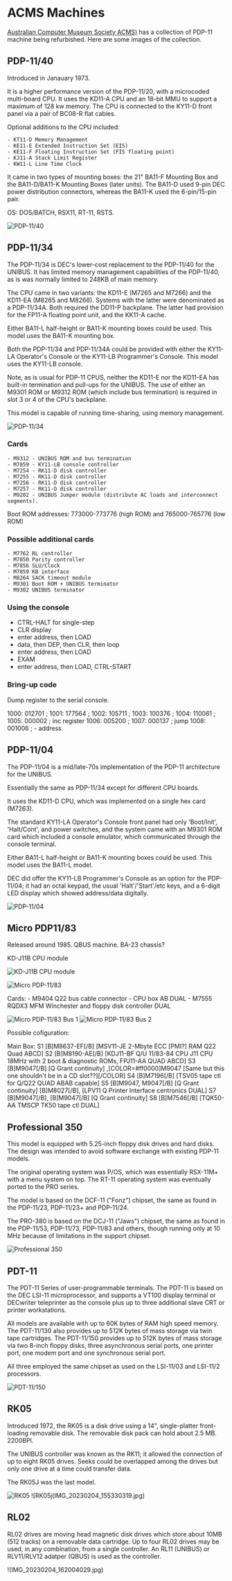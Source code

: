 # ACMS Machines

[Australian Computer Museum Society ACMS)](https://acms.org.au) has a collection
of PDP-11 machine being refurbished.  Here are some images of the collection.

## PDP-11/40

Introduced in Janauary 1973.

It is a higher performance version of the PDP-11/20, with a microcoded multi-board CPU.
It uses the KD11-A CPU and an 18-bit MMU to support a maximum of 128 kw memory.
The CPU is connected to the KY11-D front panel via a pair of BC08-R flat cables.

Optional additions to the CPU included:

	- KT11-D Memory Management
	- KE11-E Extended Instruction Set (EIS)
	- KE11-F Floating Instruction Set (FIS floating point)
	- KJ11-A Stack Limit Register
	- KW11-L Line Time Clock

It came in two types of mounting boxes: the 21" BA11-F Mounting Box and the BA11-D/BA11-K
Mounting Boxes (later units).  The BA11-D used 9-pin DEC power distribution connectors,
whereas the BA11-K used the 6-pin/15-pin pair.

OS: DOS/BATCH, RSX11, RT-11, RSTS.

![PDP-11/40](IMG_20230204_162258261.jpg)

## PDP-11/34

The PDP-11/34 is DEC's lower-cost replacement to the PDP-11/40 for the UNIBUS.  It has
limited memory management capabilities of the PDP-11/40, as is was normally limited
to 248KB of main memory.

The CPU came in two variants: the KD11-E (M7265 and M7266) and the KD11-EA (M8265 and M8266).
Systems with the latter were denominated as a PDP-11/34A. Both required the DD11-P backplane.
The latter had provision for the FP11-A floating point unit, and the KK11-A cache.

Either BA11-L half-height or BA11-K mounting boxes could be used.  This model uses the
BA11-K mounting box.

Both the PDP-11/34 and PDP-11/34A could be provided with either the KY11-LA Operator's
Console or the KY11-LB Programmer's Console.  This model uses the KY11-LB console.

Note, as is usual for PDP-11 CPUS, neither the KD11-E nor the KD11-EA has built-in
termination and pull-ups for the UNIBUS.  The use of either an M9301 ROM or M9312 ROM
(which include bus termination) is required in slot 3 or 4 of the CPU's backplane.

This model is capable of running time-sharing, using memory management.

![PDP-11/34](IMG_20230204_155328402.jpg)

### Cards
	- M9312 - UNIBUS ROM and bus termination 
	- M7859 - KY11-LB console controller
	- M7254 - RK11-D disk controller
	- M7255 - RK11-D disk controller
	- M7256 - RK11-D disk controller
	- M7257 - RK11-D disk controller
	- M9202 - UNIBUS Jumper module (distribute AC loads and interconnect segments).

Boot ROM addresses: 773000-773776 (high ROM) and 765000-765776 (low ROM)

### Possible additional cards

	- M7762 RL controller
	- M7850 Parity controller
	- M7856 SLU/Clock
	- M7859 KB interface
	- M8264 SACK timeout module
	- M9301 Boot ROM + UNIBUS terminator
	- M9302 UNIBUS terminator

### Using the console

- CTRL-HALT for single-step
- CLR display
- enter address, then LOAD
- data, then DEP, then CLR, then loop
- enter address, then LOAD
- EXAM
- enter address, then LOAD, CTRL-START

### Bring-up code

Dump register to the serial console.

1000: 012701	; 
1001: 177564	;
1002: 105711	;
1003: 100376	;
1004: 110061	;
1005: 000002	; inc register
1006: 005200	;
1007: 000137	; jump
1008: 001006	; - address

## PDP-11/04

The PDP-11/04 is a mid/late-70s implementation of the PDP-11 architecture for the UNIBUS.

Essentially the same as PDP-11/34 except for different CPU boards.

It uses the KD11-D CPU, which was implemented on a single hex card (M7263).

The standard KY11-LA Operator's Console front panel had only 'Boot/Init', 'Halt/Cont',
and power switches, and the system came with an M9301 ROM card which included a console
emulator, which communicated through the console terminal.

Either BA11-L half-height or BA11-K mounting boxes could be used.  This model uses the BA11-L
model.

DEC did offer the KY11-LB Programmer's Console as an option for the PDP-11/04; it
had an octal keypad, the usual 'Halt'/'Start'/etc keys, and a 6-digit LED display
which showed address/data digitally.

![PDP-11/04](IMG_20230204_164602991.jpg)

## Micro PDP11/83

Released around 1985.  QBUS machine. BA-23 chassis?

KD-J11B CPU module

![KD-J11B CPU module](IMG_20230211_154526274.jpg)

![Micro PDP-11/83](IMG_20230211_160618215.jpg)

Cards:
	- M9404 Q22 bus cable connector - CPU box AB DUAL
	- M7555 RQDX3 MFM Winchester and floppy disk controller DUAL

![Micro PDP-11/83 Bus 1](IMG_20230211_154408769.jpg)
![Micro PDP-11/83 Bus 2](IMG_20230211_154423365.jpg)

Possible cofiguration:

Main Box:
S1 [B]M8637-EF[/B] [MSV11-JE  2-Mbyte ECC [PMI?] RAM Q22 Quad ABCD]
S2 [B]M8190-AE[/B] [KDJ11-BF   Q/U 11/83-84 CPU J11 CPU 18MHz with 2 boot & diagnostic ROMs, FPJ11-AA QUAD ABCD]
S3 [B]M9047[/B] [Q   Grant continuity] ,[COLOR=#ff0000]M9047 [Same but this one shouldn't be in a CD slot??][/COLOR]
S4 [B]M7196[/B] [TSV05 tape ctl for Q/Q22 QUAD ABAB capable]
S5 [B]M9047, M9047[/B] [Q   Grant continuity]
   [B]M8027[/B], [LPV11 Q  Printer Interface centronics DUAL]
S7 [B]M9047[/B],
   [B]M9047[/B] [Q   Grant continuity]
S8 [B]M7546[/B] [TQK50-AA TMSCP TK50 tape ctl DUAL]

## Professional 350

This model is equipped with 5.25-inch floppy disk drives and hard disks.
The design was intended to avoid software exchange with existing PDP-11 models.

The original operating system was P/OS, which was essentially RSX-11M+ with a menu
system on top.  The RT-11 operating system was eventually ported to the PRO series.

The model is based on the DCF-11 ("Fonz") chipset, the same as found in the PDP-11/23,
PDP-11/23+ and PDP-11/24.

The PRO-380 is based on the DCJ-11 ("Jaws") chipset, the same as found in the
PDP-11/53, PDP-11/73, PDP-11/83 and others, though running only at 10 MHz because
of limitations in the support chipset.

![Professional 350](IMG_20230204_162139997.jpg)

## PDT-11

The PDT-11 Series of user-programmable terminals.  The PDT-11 is based on the DEC
LSI-11 microprocessor, and supports a VT100 display terminal or DECwriter teleprinter
as the console plus up to three additional slave CRT or printer workstations.

All models are available with up to 60K bytes of RAM high speed memory. The PDT-11/130
also provides up to 512K bytes of mass storage via twin tape cartridges. The PDT-11/150
provides up to 512K bytes of mass storage via two 8-inch floppy disks, three
asynchronous serial ports, one printer port, one modem port and one synchronous serial
port.

All three employed the same chipset as used on the LSI-11/03 and LSI-11/2 processors.

![PDT-11/150](IMG_20230204_161816988.jpg)

## RK05

Introduced 1972, the RK05 is a disk drive using a 14", single-platter front-loading
removable disk.  The removable disk pack can hold about 2.5 MB.  2200BPI.

The UNIBUS controller was known as the RK11; it allowed the connection of up to
eight RK05 drives. Seeks could be overlapped among the drives but only one drive
at a time could transfer data.

The RK05J was the last model.

![RK05](IMG_20230204_153053402.jpg)
![RK05j(IMG_20230204_155330319.jpg)

## RL02

RL02 drives are moving head magnetic disk drives which store about 10MB (512 tracks)
on a removable data cartridge.  Up to four RL02 drives may be used, in any combination,
from a single controller.  An RL11 (UNIBUS) or RLV11/RLV12 adatper (QBUS) is
used as the controller.

!(IMG_20230204_162004029.jpg)
